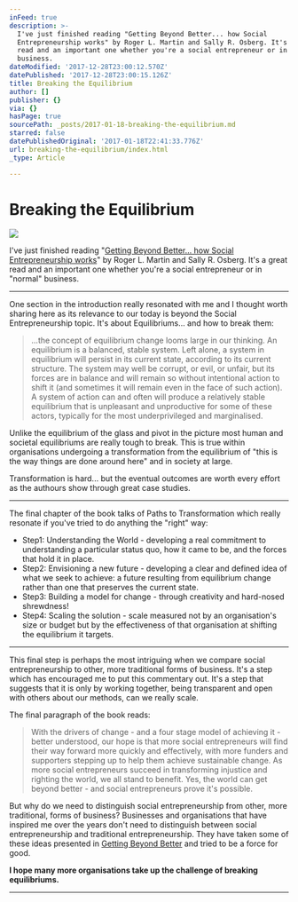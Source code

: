 ```yaml
---
inFeed: true
description: >-
  I've just finished reading "Getting Beyond Better... how Social
  Entrepreneurship works" by Roger L. Martin and Sally R. Osberg. It's a great
  read and an important one whether you're a social entrepreneur or in "normal"
  business.
dateModified: '2017-12-28T23:00:12.570Z'
datePublished: '2017-12-28T23:00:15.126Z'
title: Breaking the Equilibrium
author: []
publisher: {}
via: {}
hasPage: true
sourcePath: _posts/2017-01-18-breaking-the-equilibrium.md
starred: false
datePublishedOriginal: '2017-01-18T22:41:33.776Z'
url: breaking-the-equilibrium/index.html
_type: Article

---
```

# Breaking the Equilibrium
![](https://the-grid-user-content.s3-us-west-2.amazonaws.com/a93d0482-5985-4c0f-ba88-5337a212afb1.jpg)

I've just finished reading "[Getting Beyond Better... how Social Entrepreneurship works][0]" by Roger L. Martin and Sally R. Osberg. It's a great read and an important one whether you're a social entrepreneur or in "normal" business.

---

One section in the introduction really resonated with me and I thought worth sharing here as its relevance to our today is beyond the Social Entrepreneurship topic. It's about Equilibriums... and how to break them:

> ...the concept of equilibrium change looms large in our thinking. An equilibrium is a balanced, stable system. Left alone, a system in equilibrium will persist in its current state, according to its current structure. The system may well be corrupt, or evil, or unfair, but its forces are in balance and will remain so without intentional action to shift it (and sometimes it will remain even in the face of such action). A system of action can and often will produce a relatively stable equilibrium that is unpleasant and unproductive for some of these actors, typically for the most underprivileged and marginalised.

Unlike the equilibrium of the glass and pivot in the picture most human and societal equilibriums are really tough to break. This is true within organisations undergoing a transformation from the equilibrium of "this is the way things are done around here" and in society at large.

Transformation is hard... but the eventual outcomes are worth every effort as the authours show through great case studies.

---

The final chapter of the book talks of Paths to Transformation which really resonate if you've tried to do anything the "right" way:

* Step1: Understanding the World - developing a real commitment to understanding a particular status quo, how it came to be, and the forces that hold it in place.
* Step2: Envisioning a new future - developing a clear and defined idea of what we seek to achieve: a future resulting from equilibrium change rather than one that preserves the current state.
* Step3: Building a model for change - through creativity and hard-nosed shrewdness!
* Step4: Scaling the solution - scale measured not by an organisation's size or budget but by the effectiveness of that organisation at shifting the equilibrium it targets.

---

This final step is perhaps the most intriguing when we compare social entrepreneurship to other, more traditional forms of business. It's a step which has encouraged me to put this commentary out. It's a step that suggests that it is only by working together, being transparent and open with others about our methods, can we really scale.

The final paragraph of the book reads:

> With the drivers of change - and a four stage model of achieving it - better understood, our hope is that more social entrepreneurs will find their way forward more quickly and effectively, with more funders and supporters stepping up to help them achieve sustainable change. As more social entrepreneurs succeed in transforming injustice and righting the world, we all stand to benefit. Yes, the world can get beyond better - and social entrepreneurs prove it's possible.

But why do we need to distinguish social entrepreneurship from other, more traditional, forms of business? Businesses and organisations that have inspired me over the years don't need to distinguish between social entrepreneurship and traditional entrepreneurship. They have taken some of these ideas presented in [Getting Beyond Better][0] and tried to be a force for good.

**I hope many more organisations take up the challenge of breaking equilibriums.**

---



[0]: http://www.goodreads.com/book/show/24694071-getting-beyond-better